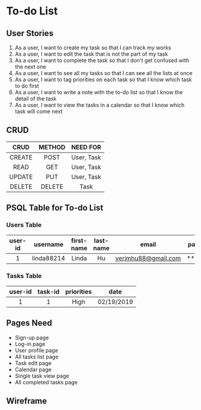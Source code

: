 # To-do List


## User Stories 

1. As a user, I want to create my task so that I can track my works 
2. As a user, I want to edit the task that is not the part of my task
3. As a user, I want to complete the task so that I don't get confused with the next one 
4. As a user, I want to see all my tasks so that I can see all the lists at once
5. As a user, I want to tag priorities on each task so that I know which task to do first
6. As a user, I want to write a note with the to-do list so that I know the detail of the task 
7. As a user, I want to view the tasks in a calendar so that I know which task will come next 



## CRUD 

| CRUD | METHOD | NEED FOR |
| :---: | :---: | :---: |
| CREATE | POST | User, Task |
| READ | GET | User, Task |
| UPDATE | PUT | User, Task | 
| DELETE | DELETE | Task |



## PSQL Table for To-do List

### Users Table 
| user-id | username | first-name | last-name | email | password |
| :---: | :---: | :---: | :---: | :---: | :---: |
| 1 | linda88214 | Linda | Hu | yerimhu88@gmail.com | ******** |

### Tasks Table 
| user-id | task-id | priorities | date | 
| :---: | :---: | :---: | :---: | 
| 1 | 1 | High | 02/19/2019 |



## Pages Need 

- Sign-up page 
- Log-in page
- User profile page
- All tasks list page 
- Task edit page
- Calendar page
- Single task view page
- All completed tasks page



## Wireframe

